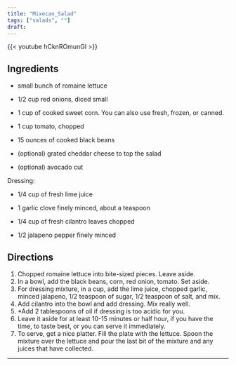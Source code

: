 ```yaml
---
title: "Mixecan_Salad"
tags: ["salads", ""]
draft:
---
```


{{< youtube hCknROmunGI  >}}

## Ingredients

- small bunch of romaine lettuce

- 1/2 cup red onions, diced small

- 1 cup of cooked sweet corn. You can also use fresh, frozen, or canned.

- 1 cup tomato, chopped

- 15 ounces of cooked black beans

- (optional) grated cheddar cheese to top the salad

- (optional) avocado cut

Dressing:

- 1/4 cup of fresh lime juice

- 1 garlic clove finely minced, about a teaspoon

- 1/4 cup of fresh cilantro leaves chopped

- 1/2 jalapeno pepper finely minced

## Directions

1. Chopped romaine lettuce into bite-sized pieces. Leave aside.
2. In a bowl, add the black beans, corn, red onion, tomato. Set aside.
3. For dressing mixture, in a cup, add the lime juice, chopped garlic, minced jalapeno, 1/2 teaspoon of sugar, 1/2 teaspoon of salt, and mix.
4. Add cilantro into the bowl and add dressing. Mix really well. 
5. *Add 2 tablespoons of oil if dressing is too acidic for you.
6. Leave it aside for at least 10-15 minutes or half hour, if you have the time, to taste best, or you can serve it immediately.
7. To serve, get a nice platter. Fill the plate with the lettuce. Spoon the mixture over the lettuce and pour the last bit of the mixture and any juices that have collected.

---